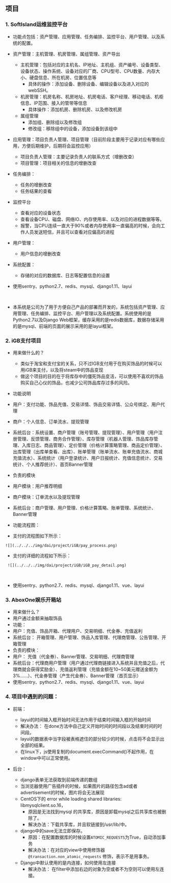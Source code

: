 ##  项目

### 1. SoftIsland运维监控平台 

* 功能点包括：资产管理、应用管理、任务编排、监控平台、用户管理、以及系统的配置。

* 资产管理：主机管理、机房管理、属组管理、资产导出
  * 主机管理：包括对应的主机名、IP地址、主机组、资产编号、设备类型、设备状态、操作系统、设备对应的厂商、CPU型号、CPU数量、内存大小、硬盘信息、所在机房、位置信息等
    * 具体的操作：添加设备、删除设备、编辑设备以及进入对应的webSSH。
  * 机房管理：机房名称、机房地址、机房电话、客户经理、移动电话、机柜信息、IP范围、接入的管带等信息
    * 具体操作：添加机房、删除机房、以及修改机房
  * 属组管理
    * 添加组、删除组以及修改组
    * 修改组：移除组中的设备，添加设备到该组中

* 应用管理：项目负责人管理、项目管理（目前阶段主要用于记录对应有哪些应用，方便后期维护，后期将会监控应用）
  * 项目负责人管理：主要记录负责人的联系方式（增删改查）
  * 项目管理：项目相关的信息的增删改查

* 任务编排：
  * 任务的增删改查
  * 任务结果的查看

* 监控平台
  * 查看对应的设备状态
  * 查看设备CPU、磁盘、网络IO、内存使用率、以及对应的进程数据等等。
  * 报警，当CPU连续一直大于90%或者内存使用率一直偏高的时候，会向工作人员发送短信，并且可以查看对应偏高的进程

* 用户管理：
  * 用户信息的增删改查

* 系统配置：
  * 存储的对应的数据库、日志等配置信息的设置

* 使用sentry、python2.7、redis、mysql、django1.11、layui

  ​

*  本系统是公司为了用于方便自己产品的部署而开发的，系统包括资产管理、应用管理、任务编排、监控平台、用户管理以及系统配置。系统使用的是Python2.7以及Django Web框架，缓存采用的是redis数据库，数据存储采用的是mysql、前端的页面的展示采用的是layui框架。

###  2. iGB支付项目

* 用来做什么的？

  * 类似于淘宝和支付宝的关系，只不过IGB支付用于在购买饰品的时候可以用iGB来支付，以及将steam中的饰品变现
  * 做这个项目的目的在于将库存中的僵死饰品变活，可以使用不喜欢的饰品购买自己心仪的饰品，也减少公司饰品库存过多的风险。

*  功能说明

  *  用户：支付功能、饰品充值、交易详情、饰品交易详情、公众号绑定、用户代理
  *  商户：个人信息、订单流水、提现管理
  *  系统后台：系统设置、商户管理（账号管理、提现管理）、用户管理（用户注册管理、反馈管理、商务合作管理）、库存管理（机器人管理、饰品库存管理、入库日志、商品管理）、定价管理（价格计算策略管理、商品定价管理）、出库管理（出库单查看、出库）、账单管理（账单流水、账单充值流水、商城充值流水）、系统统计（用户登录统计、用户日报统计、充值信息统计、交易统计、个人推荐统计）、首页Banner管理

*  负责的模块

  *  用户模块：用户推荐明细
  *  商户模块：订单流水以及提现管理
  *  系统后台：商户管理、用户管理、价格计算策略、账单管理、系统统计、Banner管理

*  功能流程图：

  *  支付的流程图如下所示：

    ![](../../../img/dai/project/iGB/pay_process.png)

  *   支付的详细的流程如下所示：

     ![](../../../img/dai/project/iGB/iGB_pay_detail.png)

  ​

*  使用sentry、python2.7、redis、mysql、django1.11、vue、layui

### 3. AboxOne娱乐开箱站

*  用来做什么？
  * 用户通过金额来抽取饰品
*  功能：
  * 用户：充值、饰品开箱、代理用户、交易明细、代金券、充值返利
  * 系统后台： 开箱管理、用户管理、饰品入库管理、代理商管理、公告管理、开箱管理
*  负责的模块：
  * 用户： 充值（代金券）、Banner管理、交易明细、代理商管理
  * 系统后台：代理商用户管理（用户通过代理商链接进入系统并且充值之后，代理商就会获得奖励金）、充值返利管理（充值金额在10~50美元赠送金额为3%......）、代金券管理（产生代金券）、Banner管理（首页显示）
*  使用sentry、python2.7、redis、mysql、django1.11、vue、layui

###  4. 项目中遇到的问题：

* 前端：

  * layui的时间输入框开始时间无法作用于结束时间输入框的开始时间
  * 解决办法： 在done方法中自己定义开始时间的时间段以及结束时间的时间段。
  * layui的数据表中当字段被表格遮住的部分较少的时候，点击将不会显示出全部的结果。
  * 在linux下，js使用复制的document.execCommand()不起作用，在window中可以正常使用。

* 后台：

  * django表单无法获取到前端传递的数组
  * 当浏览器使用广告插件的时候，如果图片的路径包含ad或者advertisement的时候，图片将会无法展现
  * CentOS下的 error while loading shared libraries: libmysqlclient.so.16，
    * 原因是无法找到mysql 的共享库，原因是卸载mysql之后共享库也被删除了。
    * 解决办法：下载共享库，并且软链接到/usr/lib/中。
  * django中的save无法立即保存。
    * 原因：在配置数据库的时候设置`ATOMIC_REQUESTS`为True，自动添加事务
    * 解决办法：在对应的view中使用修饰器`@transaction.non_atomic_requests` 修饰，表示不是用事务。
  * Django中默认使用的是内连接，如何使用左连接
    * 解决办法： 在filter中添加右边的对象为空或者不为空则可以使用左连接。

  ​